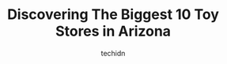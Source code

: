 ---
layout: ampstory
image: https://i0.wp.com/paketmu.com/wp-content/uploads/2023/06/toy-fiends-0-in-arizona-1686366869.jpeg?resize=640,853
author: techidn
featured: false
description: Explore the diverse Toy Store scene in Arizona, home to an incredible selection of 10 establishments catering to every taste. Whether youre in search of iconic favorites or undiscovered tre
title: Discovering The Biggest 10 Toy Stores in Arizona
cover:
   title: Discovering The Biggest 10 Toy Stores in Arizona
   subtitle: RICKPATE
   background: https://paketmu.com/wp-content/uploads/2023/06/toy-fiends-0-in-arizona-1686366869.jpeg

pages: 
 - layout: thirds
   top: <h1>#1 Collectors Marketplace</h1>
   bottom: "<p>Collectors marketplace is a great place to purchase comics Star wars transformers GI Joe anime in all your favorite classics. The shop is conveniently located off the 51</p>"
   background: https://paketmu.com/wp-content/uploads/2023/06/toy-fiends-1-in-arizona-1686366870.jpeg
   backgroundblur: true
 - layout: thirds
   top: <h1>#2 The LEGO® Store Chandler Fashion Center</h1>
   bottom: "<p>Small store but really cool! They have small sets up to the most massive like the AT AT and Millennium  Falcon. Kids can build three of their own Lego people for $10. Nic</p>"
   background: https://paketmu.com/wp-content/uploads/2023/06/toy-fiends-2-in-arizona-1686366871.jpeg
   cta:
      link: https://paketmu.com/discovering-the-biggest-10-toy-stores-in-arizona/
      text: Discovering The Biggest 10 Toy Stores in Arizona
 - layout: thirds
   top: <h1>#3 The LEGO® Store Arrowhead Towne Ctr</h1>
   bottom: "<p>The store to come back to get awesome Legos.  Not bad at all for the prices they had on some stuff they had. Of course me and my youngest wanted it all. Also wanted the b</p>"
   background: https://paketmu.com/wp-content/uploads/2023/06/toy-fiends-3-in-arizona-1686366872.jpeg
   cta:
      link: https://paketmu.com/discovering-the-biggest-10-toy-stores-in-arizona/
      text: Discovering The Biggest 10 Toy Stores in Arizona
 - layout: thirds
   top: <h1>#4 The Toy Box</h1>
   bottom: "<p>5434 W Glendale Ave, Glendale, AZ 85301, United States</p>"
   background: https://images.unsplash.com/photo-1604871000636-074fa5117945?ixlib=rb-4.0.3&ixid=MnwxMjA3fDB8MHxwaG90by1wYWdlfHx8fGVufDB8fHx8&auto=format&fit=crop&w=640&h=853&q=80
   cta:
      link: https://paketmu.com/discovering-the-biggest-10-toy-stores-in-arizona/
      text: Discovering The Biggest 10 Toy Stores in Arizona
 - layout: thirds
   top: <h1>#5 Toy Anxiety</h1>
   bottom: "<p>13825 N 32nd St UNIT 15, Phoenix, AZ 85032, United States</p>"
   background: https://images.unsplash.com/photo-1567095761054-7a02e69e5c43?ixlib=rb-4.0.3&ixid=MnwxMjA3fDB8MHxwaG90by1wYWdlfHx8fGVufDB8fHx8&auto=format&fit=crop&w=640&h=853&q=80
   cta:
      link: https://paketmu.com/discovering-the-biggest-10-toy-stores-in-arizona/
      text: Discovering The Biggest 10 Toy Stores in Arizona
 - layout: thirds
   top: <h1>#6 Kidstop Toys & Books</h1>
   bottom: "<p>6990 E Shea Blvd #103, Scottsdale, AZ 85254, United States</p>"
   background: https://images.unsplash.com/photo-1540457036297-448b6b99e91c?ixlib=rb-4.0.3&ixid=MnwxMjA3fDB8MHxwaG90by1wYWdlfHx8fGVufDB8fHx8&auto=format&fit=crop&w=640&h=853&q=80
   cta:
      link: https://paketmu.com/discovering-the-biggest-10-toy-stores-in-arizona/
      text: Discovering The Biggest 10 Toy Stores in Arizona
 - layout: thirds
   top: <h1>#7 Bricks & Minifigs</h1>
   bottom: "<p>4024 E Guadalupe Rd #103, Gilbert, AZ 85234, United States</p>"
   background: https://images.unsplash.com/photo-1533735380053-eb8d0759b24a?ixlib=rb-4.0.3&ixid=MnwxMjA3fDB8MHxwaG90by1wYWdlfHx8fGVufDB8fHx8&auto=format&fit=crop&w=640&h=853&q=80
   cta:
      link: https://paketmu.com/discovering-the-biggest-10-toy-stores-in-arizona/
      text: Discovering The Biggest 10 Toy Stores in Arizona
 - layout: thirds
   middle: Continue reading...
   background: https://images.unsplash.com/photo-1608411404720-c8f0417bcdba?ixlib=rb-4.0.3&ixid=MnwxMjA3fDB8MHxwaG90by1wYWdlfHx8fGVufDB8fHx8&auto=format&fit=crop&w=640&h=853&q=80
   cta:
      link: https://paketmu.com/discovering-the-biggest-10-toy-stores-in-arizona/
      text: Discovering The Biggest 10 Toy Stores in Arizona
      
---